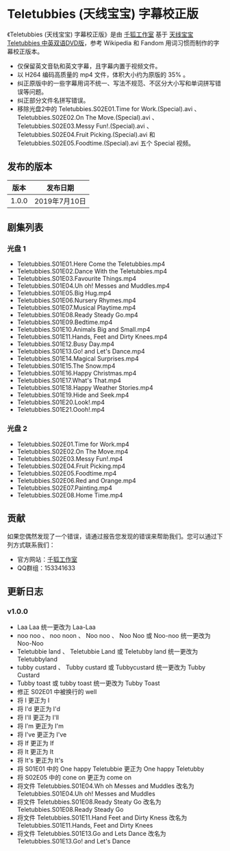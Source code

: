 # Teletubbies (天线宝宝) 字幕校正版

《Teletubbies (天线宝宝) 字幕校正版》是由 [千狐工作室](https://www.kilofox.net) 基于 [天线宝宝 Teletubbies 中英双语DVD版](http://www.lxwc.com.cn/post-237-1-1.html)，参考 Wikipedia 和 Fandom 用词习惯而制作的字幕校正版本。

* 仅保留英文音轨和英文字幕，且字幕内置于视频文件。
* 以 H264 编码高质量的 mp4 文件，体积大小约为原版的 35% 。
* 纠正原版中的一些字幕用词不统一、写法不规范、不区分大小写和单词拼写错误等问题。
* 纠正部分文件名拼写错误。
* 移除光盘2中的 Teletubbies.S02E01.Time for Work.(Special).avi 、 Teletubbies.S02E02.On The Move.(Special).avi 、 Teletubbies.S02E03.Messy Fun!.(Special).avi 、 Teletubbies.S02E04.Fruit Picking.(Special).avi 和 Teletubbies.S02E05.Foodtime.(Special).avi 五个 Special 视频。

## 发布的版本
| 版本   |发布日期       |
| ----- | -------------|
| 1.0.0 | 2019年7月10日 |

## 剧集列表

### 光盘 1
* Teletubbies.S01E01.Here Come the Teletubbies.mp4
* Teletubbies.S01E02.Dance With the Teletubbies.mp4
* Teletubbies.S01E03.Favourite Things.mp4
* Teletubbies.S01E04.Uh oh! Messes and Muddles.mp4
* Teletubbies.S01E05.Big Hug.mp4
* Teletubbies.S01E06.Nursery Rhymes.mp4
* Teletubbies.S01E07.Musical Playtime.mp4
* Teletubbies.S01E08.Ready Steady Go.mp4
* Teletubbies.S01E09.Bedtime.mp4
* Teletubbies.S01E10.Animals Big and Small.mp4
* Teletubbies.S01E11.Hands, Feet and Dirty Knees.mp4
* Teletubbies.S01E12.Busy Day.mp4
* Teletubbies.S01E13.Go! and Let's Dance.mp4
* Teletubbies.S01E14.Magical Surprises.mp4
* Teletubbies.S01E15.The Snow.mp4
* Teletubbies.S01E16.Happy Christmas.mp4
* Teletubbies.S01E17.What's That.mp4
* Teletubbies.S01E18.Happy Weather Stories.mp4
* Teletubbies.S01E19.Hide and Seek.mp4
* Teletubbies.S01E20.Look!.mp4
* Teletubbies.S01E21.Oooh!.mp4

### 光盘 2
* Teletubbies.S02E01.Time for Work.mp4
* Teletubbies.S02E02.On The Move.mp4
* Teletubbies.S02E03.Messy Fun!.mp4
* Teletubbies.S02E04.Fruit Picking.mp4
* Teletubbies.S02E05.Foodtime.mp4
* Teletubbies.S02E06.Red and Orange.mp4
* Teletubbies.S02E07.Painting.mp4
* Teletubbies.S02E08.Home Time.mp4


## 贡献

如果您偶然发现了一个错误，请通过报告您发现的错误来帮助我们。您可以通过下列方式联系我们：
* 官方网站：[千狐工作室](https://www.kilofox.net)
* QQ群组：153341633

## 更新日志

### v1.0.0
* Laa Laa 统一更改为 Laa-Laa
* noo noo 、 noo noon 、 Noo noo 、 Noo Noo 或 Noo-noo 统一更改为 Noo-Noo
* Teletubbie land 、 Teletubbie Land 或 Teletubby land 统一更改为 Teletubbyland
* tubby custard 、 Tubby custard 或 Tubbycustard 统一更改为 Tubby Custard
* Tubby toast 或 tubby toast 统一更改为 Tubby Toast
* 修正 S02E01 中被换行的 well
* 将 l 更正为 I
* 将 l'd 更正为 I'd
* 将 l'll 更正为 I'll
* 将 l'm 更正为 I'm
* 将 l've 更正为 I've
* 将 lf 更正为 If
* 将 lt 更正为 It
* 将 lt's 更正为 It's
* 将 S01E01 中的 One happy Teletubbie 更正为 One happy Teletubby
* 将 S02E05 中的 cone on 更正为 come on
* 将文件 Teletubbies.S01E04.Wh oh Messes and Muddles 改名为 Teletubbies.S01E04.Uh oh! Messes and Muddles
* 将文件 Teletubbies.S01E08.Ready Steaty Go 改名为 Teletubbies.S01E08.Ready Steady Go
* 将文件 Teletubbies.S01E11.Hand Feet and Dirty Kness 改名为 Teletubbies.S01E11.Hands, Feet and Dirty Knees
* 将文件 Teletubbies.S01E13.Go and Lets Dance 改名为 Teletubbies.S01E13.Go! and Let's Dance